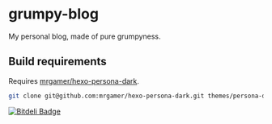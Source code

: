 grumpy-blog
===========

My personal blog, made of pure grumpyness.

## Build requirements
Requires [mrgamer/hexo-persona-dark].
```bash
git clone git@github.com:mrgamer/hexo-persona-dark.git themes/persona-dark
```

  [mrgamer/hexo-persona-dark]: https://github.com/mrgamer/hexo-persona-dark


[![Bitdeli Badge](https://d2weczhvl823v0.cloudfront.net/mrgamer/grumpy-blog/trend.png)](https://bitdeli.com/free "Bitdeli Badge")

